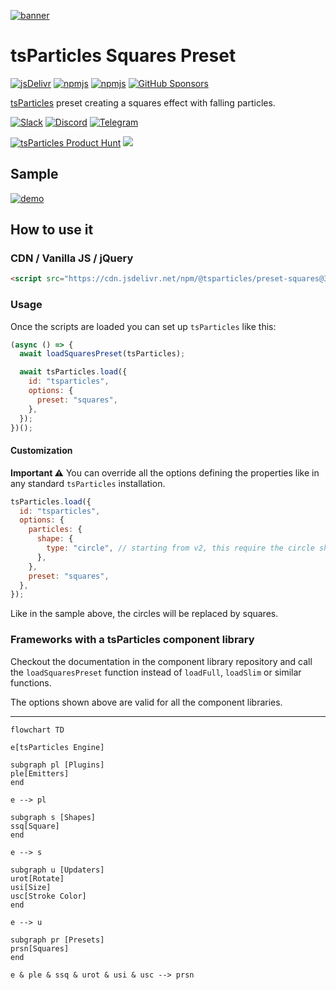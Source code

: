 [![banner](https://particles.js.org/images/banner3.png)](https://particles.js.org)

# tsParticles Squares Preset

[![jsDelivr](https://data.jsdelivr.com/v1/package/npm/@tsparticles/preset-squares/badge)](https://www.jsdelivr.com/package/npm/@tsparticles/preset-squares) [![npmjs](https://badge.fury.io/js/@tsparticles/preset-squares.svg)](https://www.npmjs.com/package/@tsparticles/preset-squares) [![npmjs](https://img.shields.io/npm/dt/@tsparticles/preset-squares)](https://www.npmjs.com/package/@tsparticles/preset-squares) [![GitHub Sponsors](https://img.shields.io/github/sponsors/matteobruni)](https://github.com/sponsors/matteobruni)

[tsParticles](https://github.com/tsparticles/tsparticles) preset creating a squares effect with falling particles.

[![Slack](https://particles.js.org/images/slack.png)](https://join.slack.com/t/tsparticles/shared_invite/enQtOTcxNTQxNjQ4NzkxLWE2MTZhZWExMWRmOWI5MTMxNjczOGE1Yjk0MjViYjdkYTUzODM3OTc5MGQ5MjFlODc4MzE0N2Q1OWQxZDc1YzI) [![Discord](https://particles.js.org/images/discord.png)](https://discord.gg/hACwv45Hme) [![Telegram](https://particles.js.org/images/telegram.png)](https://t.me/tsparticles)

[![tsParticles Product Hunt](https://api.producthunt.com/widgets/embed-image/v1/featured.svg?post_id=186113&theme=light)](https://www.producthunt.com/posts/tsparticles?utm_source=badge-featured&utm_medium=badge&utm_souce=badge-tsparticles") <a href="https://www.buymeacoffee.com/matteobruni"><img src="https://img.buymeacoffee.com/button-api/?text=Buy me a beer&emoji=🍺&slug=matteobruni&button_colour=5F7FFF&font_colour=ffffff&font_family=Arial&outline_colour=000000&coffee_colour=FFDD00"></a>

## Sample

[![demo](https://raw.githubusercontent.com/tsparticles/tsparticles/main/presets/squares/images/sample.png)](https://particles.js.org/samples/presets/squares)

## How to use it

### CDN / Vanilla JS / jQuery

```html
<script src="https://cdn.jsdelivr.net/npm/@tsparticles/preset-squares@3/tsparticles.preset.squares.bundle.min.js"></script>
```

### Usage

Once the scripts are loaded you can set up `tsParticles` like this:

```javascript
(async () => {
  await loadSquaresPreset(tsParticles);

  await tsParticles.load({
    id: "tsparticles",
    options: {
      preset: "squares",
    },
  });
})();
```

#### Customization

**Important ⚠️**
You can override all the options defining the properties like in any standard `tsParticles` installation.

```javascript
tsParticles.load({
  id: "tsparticles",
  options: {
    particles: {
      shape: {
        type: "circle", // starting from v2, this require the circle shape script
      },
    },
    preset: "squares",
  },
});
```

Like in the sample above, the circles will be replaced by squares.

### Frameworks with a tsParticles component library

Checkout the documentation in the component library repository and call the `loadSquaresPreset` function instead
of `loadFull`, `loadSlim` or similar functions.

The options shown above are valid for all the component libraries.

---

```mermaid
flowchart TD

e[tsParticles Engine]

subgraph pl [Plugins]
ple[Emitters]
end

e --> pl

subgraph s [Shapes]
ssq[Square]
end

e --> s

subgraph u [Updaters]
urot[Rotate]
usi[Size]
usc[Stroke Color]
end

e --> u

subgraph pr [Presets]
prsn[Squares]
end

e & ple & ssq & urot & usi & usc --> prsn
```

